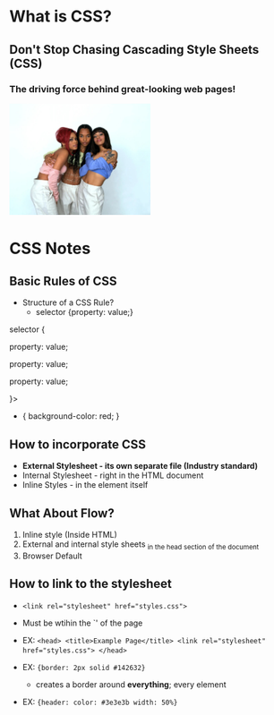 # What is CSS?

## Don't Stop Chasing Cascading Style Sheets (CSS)

### The driving force behind great-looking web pages!

<img src="./tlc.jpeg" alt="Really great looking web pages!" width="50%" height="50%">




# CSS Notes

## Basic Rules of CSS

* Structure of a CSS Rule?
  * selector {property: value;}

selector {
    <p>property: value;</p>
    <p>property: value;</p>
    <p>property: value;</p>
<p>}</p<>>

* {
    background-color: red;
}

## How to incorporate CSS

* **External Stylesheet - its own separate file (Industry standard)**
* Internal Stylesheet - right in the HTML document
* Inline Styles - in the element itself

## What About Flow?
1. Inline style (Inside HTML)
2. External and internal style sheets
   <sub>in the head section of the document</sub>
3. Browser Default

## How to link to the stylesheet

* `<link rel="stylesheet" href="styles.css">` 
* Must be wtihin the `<head></head>' of the page
* EX: `<head>
        <title>Example Page</title>
        <link rel="stylesheet" href="styles.css">
       </head>`

* EX: `{border: 2px solid #142632}`
  * creates a border around **everything**; every element

* EX: `{header: color: #3e3e3b width: 50%}`